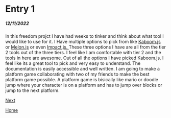 # Entry 1
##### 12/11/2022

In this freedom projct I have had weeks to tinker and think about what tool I would like to use for it. I Have multiple options to pick from like [Kaboom.js](https://kaboomjs.com/) or [Melon.js](https://melonjs.org/) or even [Impact.js. ](https://impactjs.com/) These three options I have are all from the tier 2 tools out of the three tiers. I feel like I am comfortable with tier 2 and the tools in here are awesome. Out of all the options I have picked Kaboom.js. I feel like its a great tool to pick and very easy to understand. The documentation is easily accessible and well written. I am going to make a platform game collaborating with two of my friends to make the best platform game possible. A platform game is bisically like mario or doodle jump where your character is on a platform and has to jump over blocks or jump to the next platform.

[Next](entry02.md)

[Home](../README.md)
